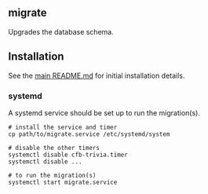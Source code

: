 ## migrate

Upgrades the database schema.

## Installation

See the [main README.md] for initial installation details.

[main README.md]: ../../

### systemd

A systemd service should be set up to run the migration(s).

```shell script
# install the service and timer
cp path/to/migrate.service /etc/systemd/system

# disable the other timers
systemctl disable cfb-trivia.timer
systemctl disable ...

# to run the migration(s)
systemctl start migrate.service
```
